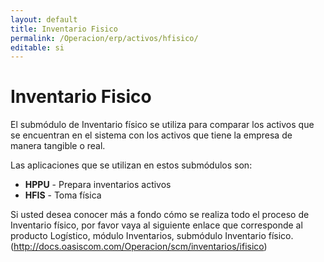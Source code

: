 ```yaml
---
layout: default
title: Inventario Fisico
permalink: /Operacion/erp/activos/hfisico/
editable: si
---
```


# Inventario Fisico

El submódulo de Inventario físico se utiliza para comparar los activos que se encuentran en el sistema con los activos que tiene la empresa de manera tangible o real.  

Las aplicaciones que se utilizan en estos submódulos son:  

* **HPPU** - Prepara inventarios activos  
* **HFIS** - Toma física  

Si usted desea conocer más a fondo cómo se realiza todo el proceso de Inventario físico, por favor vaya al siguiente enlace que corresponde al producto Logístico, módulo Inventarios, submódulo Inventario físico.(http://docs.oasiscom.com/Operacion/scm/inventarios/ifisico)

















